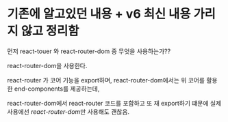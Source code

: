 # 기존에 알고있던 내용 + v6 최신 내용 가리지 않고 정리함

먼저 react-touer 와 react-router-dom 중 무엇을 사용하는가??

react-router-dom을 사용한다.

react-router 가 코어 기능을 export하며, react-router-dom에서는 위 코어를 활용한 end-components를 제공하는데,

react-router-dom에서 react-router 코드를 포함하고 또 재 export하기 떄문에 실제 사용에선 *react-router-dom*만 사용해도 괜찮음.



